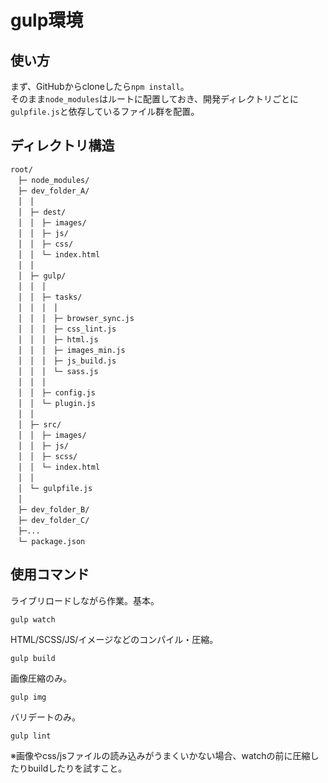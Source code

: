 # gulp環境

## 使い方
まず、GitHubからcloneしたら`npm install`。  
そのまま`node_modules`はルートに配置しておき、開発ディレクトリごとに`gulpfile.js`と依存しているファイル群を配置。  
## ディレクトリ構造
```
root/
　├─ node_modules/
　├─ dev_folder_A/
　│　│
　│　├─ dest/
　│　│　├─ images/
　│　│　├─ js/
　│　│　├─ css/
　│　│　└─ index.html
　│　│
　│　├─ gulp/
　│　│　│
　│　│　├─ tasks/
　│　│　│　│
　│　│　│　├─ browser_sync.js
　│　│　│　├─ css_lint.js
　│　│　│　├─ html.js
　│　│　│　├─ images_min.js
　│　│　│　├─ js_build.js
　│　│　│　└─ sass.js
　│　│　│
　│　│　├─ config.js
　│　│　└─ plugin.js
　│　│
　│　├─ src/
　│　│　├─ images/
　│　│　├─ js/
　│　│　├─ scss/
　│　│　└─ index.html
　│　│
　│　└─ gulpfile.js
　│
　├─ dev_folder_B/
　├─ dev_folder_C/
　├─...
　└─ package.json
```

## 使用コマンド
ライブリロードしながら作業。基本。
```
gulp watch
```
HTML/SCSS/JS/イメージなどのコンパイル・圧縮。
```
gulp build
```
画像圧縮のみ。
```
gulp img
```
バリデートのみ。
```
gulp lint
```
※画像やcss/jsファイルの読み込みがうまくいかない場合、watchの前に圧縮したりbuildしたりを試すこと。